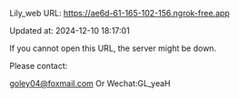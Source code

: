 Lily_web URL: https://ae6d-61-165-102-156.ngrok-free.app

Updated at: 2024-12-10 18:17:01

If you cannot open this URL, the server might be down.

Please contact: 

goley04@foxmail.com Or Wechat:GL_yeaH